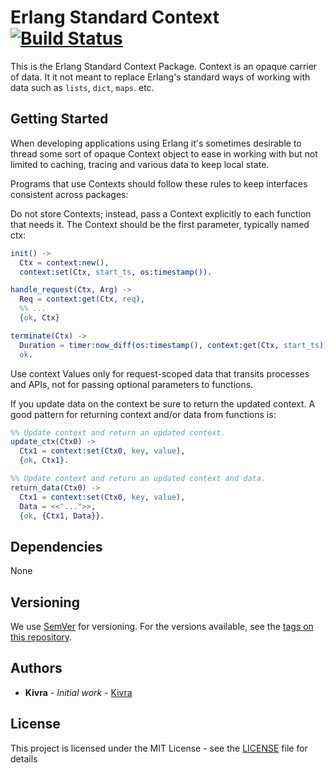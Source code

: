 # Erlang Standard Context [![Build Status](https://travis-ci.org/kivra/context.svg?branch=master)](https://travis-ci.org/kivra/context-erlang)

This is the Erlang Standard Context Package. Context is an opaque carrier of
data. It it not meant to replace Erlang's standard ways of working with data
such as `lists`, `dict`, `maps`. etc.

## Getting Started

When developing applications using Erlang it's sometimes desirable to thread
some sort of opaque Context object to ease in working with but not limited to
caching, tracing and various data to keep local state.

Programs that use Contexts should follow these rules to keep interfaces
consistent across packages:

Do not store Contexts; instead, pass a Context explicitly to each function
that needs it. The Context should be the first parameter, typically named ctx:

```erlang
init() ->
  Ctx = context:new(),
  context:set(Ctx, start_ts, os:timestamp()).

handle_request(Ctx, Arg) ->
  Req = context:get(Ctx, req),
  %% ...
  {ok, Ctx}

terminate(Ctx) ->
  Duration = timer:now_diff(os:timestamp(), context:get(Ctx, start_ts)),
  ok.
```

Use context Values only for request-scoped data that transits processes and
APIs, not for passing optional parameters to functions.

If you update data on the context be sure to return the updated context.
A good pattern for returning context and/or data from functions is:
```erlang
%% Update context and return an updated context.
update_ctx(Ctx0) ->
  Ctx1 = context:set(Ctx0, key, value),
  {ok, Ctx1}.

%% Update context and return an updated context and data.
return_data(Ctx0) ->
  Ctx1 = context:set(Ctx0, key, value),
  Data = <<"...">>,
  {ok, {Ctx1, Data}}.

```

## Dependencies

None

## Versioning

We use [SemVer](http://semver.org/) for versioning. For the versions available, see the [tags on this repository](https://github.com/kivra/context/tags).
## Authors

* **Kivra** - *Initial work* - [Kivra](https://github.com/Kivra)

## License

This project is licensed under the MIT License - see the [LICENSE](LICENSE) file for details
